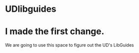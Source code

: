 # UDlibguides


I made the first change.
=======
We are going to use this space to figure out the UD's LibGuides

